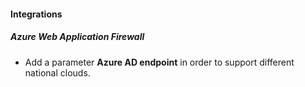 
#### Integrations
##### Azure Web Application Firewall
- Add a parameter **Azure AD endpoint** in order to support different national clouds.
